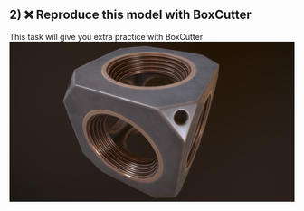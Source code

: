 ## 2) ❌ Reproduce this model with BoxCutter
This task will give you extra practice with BoxCutter
![cubik](/curriculum/reproduce/warwick-warwick-cube.jpg)
